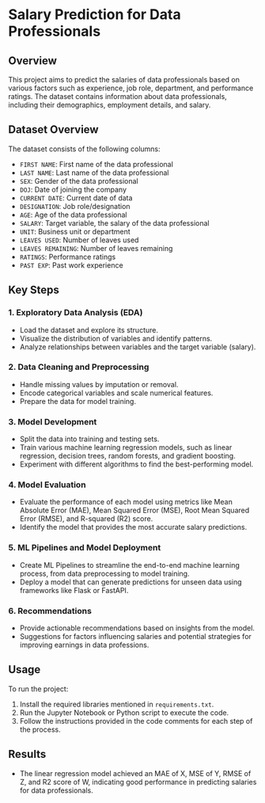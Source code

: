 # Salary Prediction for Data Professionals

## Overview

This project aims to predict the salaries of data professionals based on various factors such as experience, job role, department, and performance ratings. The dataset contains information about data professionals, including their demographics, employment details, and salary.

## Dataset Overview

The dataset consists of the following columns:

- `FIRST NAME`: First name of the data professional
- `LAST NAME`: Last name of the data professional
- `SEX`: Gender of the data professional
- `DOJ`: Date of joining the company
- `CURRENT DATE`: Current date of data
- `DESIGNATION`: Job role/designation
- `AGE`: Age of the data professional
- `SALARY`: Target variable, the salary of the data professional
- `UNIT`: Business unit or department
- `LEAVES USED`: Number of leaves used
- `LEAVES REMAINING`: Number of leaves remaining
- `RATINGS`: Performance ratings
- `PAST EXP`: Past work experience

## Key Steps

### 1. Exploratory Data Analysis (EDA)

- Load the dataset and explore its structure.
- Visualize the distribution of variables and identify patterns.
- Analyze relationships between variables and the target variable (salary).

### 2. Data Cleaning and Preprocessing

- Handle missing values by imputation or removal.
- Encode categorical variables and scale numerical features.
- Prepare the data for model training.

### 3. Model Development

- Split the data into training and testing sets.
- Train various machine learning regression models, such as linear regression, decision trees, random forests, and gradient boosting.
- Experiment with different algorithms to find the best-performing model.

### 4. Model Evaluation

- Evaluate the performance of each model using metrics like Mean Absolute Error (MAE), Mean Squared Error (MSE), Root Mean Squared Error (RMSE), and R-squared (R2) score.
- Identify the model that provides the most accurate salary predictions.

### 5. ML Pipelines and Model Deployment

- Create ML Pipelines to streamline the end-to-end machine learning process, from data preprocessing to model training.
- Deploy a model that can generate predictions for unseen data using frameworks like Flask or FastAPI.

### 6. Recommendations

- Provide actionable recommendations based on insights from the model.
- Suggestions for factors influencing salaries and potential strategies for improving earnings in data professions.

## Usage

To run the project:

1. Install the required libraries mentioned in `requirements.txt`.
2. Run the Jupyter Notebook or Python script to execute the code.
3. Follow the instructions provided in the code comments for each step of the process.

## Results

- The linear regression model achieved an MAE of X, MSE of Y, RMSE of Z, and R2 score of W, indicating good performance in predicting salaries for data professionals.
